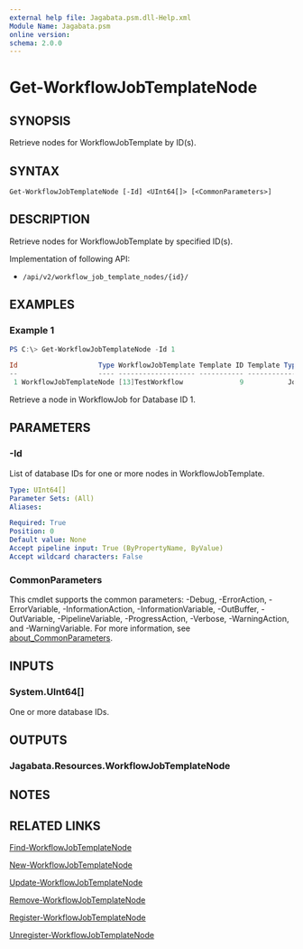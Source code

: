 ```yaml
---
external help file: Jagabata.psm.dll-Help.xml
Module Name: Jagabata.psm
online version:
schema: 2.0.0
---
```


# Get-WorkflowJobTemplateNode

## SYNOPSIS
Retrieve nodes for WorkflowJobTemplate by ID(s).

## SYNTAX

```
Get-WorkflowJobTemplateNode [-Id] <UInt64[]> [<CommonParameters>]
```

## DESCRIPTION
Retrieve nodes for WorkflowJobTemplate by specified ID(s).

Implementation of following API:  
- `/api/v2/workflow_job_template_nodes/{id}/`

## EXAMPLES

### Example 1
```powershell
PS C:\> Get-WorkflowJobTemplateNode -Id 1

Id                    Type WorkflowJobTemplate Template ID Template Type Template Name SuccessNodes FailureNodes AlwaysNodes
--                    ---- ------------------- ----------- ------------- ------------- ------------ ------------ -----------
 1 WorkflowJobTemplateNode [13]TestWorkflow              9           Job Test_1        {}           {}           {4}
```

Retrieve a node in WorkflowJob for Database ID 1.

## PARAMETERS

### -Id
List of database IDs for one or more nodes in WorkflowJobTemplate.

```yaml
Type: UInt64[]
Parameter Sets: (All)
Aliases:

Required: True
Position: 0
Default value: None
Accept pipeline input: True (ByPropertyName, ByValue)
Accept wildcard characters: False
```

### CommonParameters
This cmdlet supports the common parameters: -Debug, -ErrorAction, -ErrorVariable, -InformationAction, -InformationVariable, -OutBuffer, -OutVariable, -PipelineVariable, -ProgressAction, -Verbose, -WarningAction, and -WarningVariable. For more information, see [about_CommonParameters](http://go.microsoft.com/fwlink/?LinkID=113216).

## INPUTS

### System.UInt64[]
One or more database IDs.

## OUTPUTS

### Jagabata.Resources.WorkflowJobTemplateNode
## NOTES

## RELATED LINKS

[Find-WorkflowJobTemplateNode](Find-WorkflowJobTemplateNode.md)

[New-WorkflowJobTemplateNode](New-WorkflowJobTemplateNode.md)

[Update-WorkflowJobTemplateNode](Update-WorkflowJobTemplateNode.md)

[Remove-WorkflowJobTemplateNode](Remove-WorkflowJobTemplateNode.md)

[Register-WorkflowJobTemplateNode](Register-WorkflowJobTemplateNode.md)

[Unregister-WorkflowJobTemplateNode](Unregister-WorkflowJobTemplateNode.md)
